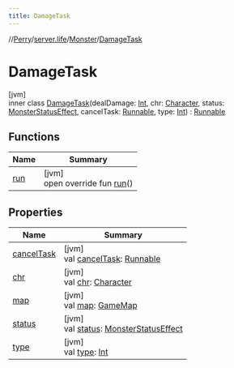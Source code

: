 ```yaml
---
title: DamageTask
---
```

//[Perry](../../../../index.html)/[server.life](../../index.html)/[Monster](../index.html)/[DamageTask](index.html)



# DamageTask



[jvm]\
inner class [DamageTask](index.html)(dealDamage: [Int](https://kotlinlang.org/api/latest/jvm/stdlib/kotlin/-int/index.html), chr: [Character](../../../client/-character/index.html), status: [MonsterStatusEffect](../../../client.status/-monster-status-effect/index.html), cancelTask: [Runnable](https://docs.oracle.com/javase/8/docs/api/java/lang/Runnable.html), type: [Int](https://kotlinlang.org/api/latest/jvm/stdlib/kotlin/-int/index.html)) : [Runnable](https://docs.oracle.com/javase/8/docs/api/java/lang/Runnable.html)



## Functions


| Name | Summary |
|---|---|
| [run](run.html) | [jvm]<br>open override fun [run](run.html)() |


## Properties


| Name | Summary |
|---|---|
| [cancelTask](cancel-task.html) | [jvm]<br>val [cancelTask](cancel-task.html): [Runnable](https://docs.oracle.com/javase/8/docs/api/java/lang/Runnable.html) |
| [chr](chr.html) | [jvm]<br>val [chr](chr.html): [Character](../../../client/-character/index.html) |
| [map](map.html) | [jvm]<br>val [map](map.html): [GameMap](../../../server.maps/-game-map/index.html) |
| [status](status.html) | [jvm]<br>val [status](status.html): [MonsterStatusEffect](../../../client.status/-monster-status-effect/index.html) |
| [type](type.html) | [jvm]<br>val [type](type.html): [Int](https://kotlinlang.org/api/latest/jvm/stdlib/kotlin/-int/index.html) |

